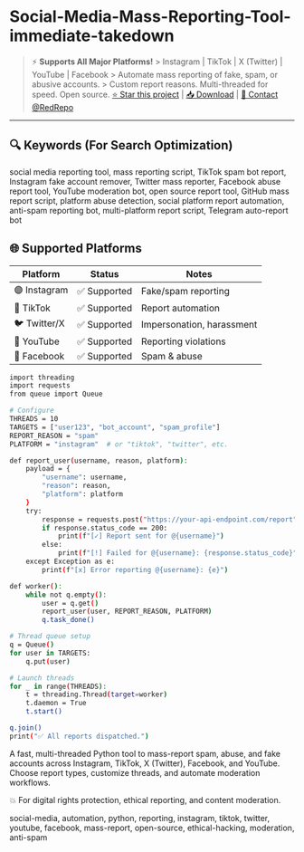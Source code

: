 # Social-Media-Mass-Reporting-Tool-immediate-takedown
> ⚡️ **Supports All Major Platforms!**   > Instagram | TikTok | X (Twitter) | YouTube | Facebook   > Automate mass reporting of fake, spam, or abusive accounts.   > Custom report reasons. Multi-threaded for speed. Open source.    [⭐ Star this project](#) | [📥 Download](#) | [💬 Contact @RedRepo](https://t.me/RedRepo)


---

## 🔍 Keywords (For Search Optimization)

social media reporting tool, mass reporting script, TikTok spam bot report, Instagram fake account remover, Twitter mass reporter, Facebook abuse report tool, YouTube moderation bot, open source report tool, GitHub mass report script, platform abuse detection, social platform report automation, anti-spam reporting bot, multi-platform report script, Telegram auto-report bot


## 🌐 Supported Platforms

| Platform     | Status       | Notes                     |
|--------------|--------------|---------------------------|
| 🟣 Instagram  | ✅ Supported | Fake/spam reporting       |
| 🔵 TikTok     | ✅ Supported | Report automation         |
| 🐦 Twitter/X  | ✅ Supported | Impersonation, harassment |
| 🔴 YouTube    | ✅ Supported | Reporting violations      |
| 🔵 Facebook   | ✅ Supported | Spam & abuse              |


```bash
import threading
import requests
from queue import Queue

# Configure
THREADS = 10
TARGETS = ["user123", "bot_account", "spam_profile"]
REPORT_REASON = "spam"
PLATFORM = "instagram"  # or "tiktok", "twitter", etc.

def report_user(username, reason, platform):
    payload = {
        "username": username,
        "reason": reason,
        "platform": platform
    }
    try:
        response = requests.post("https://your-api-endpoint.com/report", json=payload)
        if response.status_code == 200:
            print(f"[✓] Report sent for @{username}")
        else:
            print(f"[!] Failed for @{username}: {response.status_code}")
    except Exception as e:
        print(f"[x] Error reporting @{username}: {e}")

def worker():
    while not q.empty():
        user = q.get()
        report_user(user, REPORT_REASON, PLATFORM)
        q.task_done()

# Thread queue setup
q = Queue()
for user in TARGETS:
    q.put(user)

# Launch threads
for _ in range(THREADS):
    t = threading.Thread(target=worker)
    t.daemon = True
    t.start()

q.join()
print("✅ All reports dispatched.")

```


A fast, multi-threaded Python tool to mass-report spam, abuse, and fake accounts across Instagram, TikTok, X (Twitter), Facebook, and YouTube. Choose report types, customize threads, and automate moderation workflows.

💥 For digital rights protection, ethical reporting, and content moderation.

social-media, automation, python, reporting, instagram, tiktok, twitter, youtube, facebook, mass-report, open-source, ethical-hacking, moderation, anti-spam
